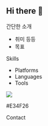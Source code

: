 ## Hi there 👋

간단한 소개
+ 취미 등등
+ 목표

Skills
- Platforms
- Languages
- Tools

<img src="https://img.shields.io/badge/Android-3DDC84?style=flat-square&logo=Android&logoColor=white"/>

#E34F26
  
Contact



<!--
**GT-91/GT-91** is a ✨ _special_ ✨ repository because its `README.md` (this file) appears on your GitHub profile.

Here are some ideas to get you started:

- 🔭 I’m currently working on ...
- 🌱 I’m currently learning ...
- 👯 I’m looking to collaborate on ...
- 🤔 I’m looking for help with ...
- 💬 Ask me about ...
- 📫 How to reach me: ...
- 😄 Pronouns: ...
- ⚡ Fun fact: ...
-->
